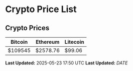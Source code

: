 # Crypto Price List

## Crypto Prices
| Bitcoin | Ethereum | Litecoin |
| ------- | -------- | -------- |
| $109545 | $2578.76 | $99.06 |
**Last Updated:** 2025-05-23 17:50 UTC
**Last Updated:** $DATE$
